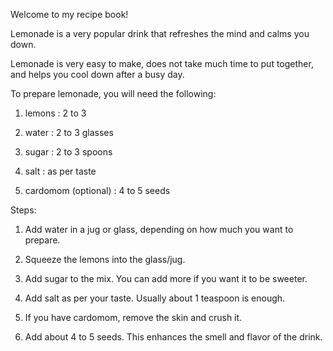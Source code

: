 Welcome to my recipe book!

Lemonade is a very popular drink that refreshes the mind and calms you down.

Lemonade is very easy to make, does not take much time to put together, and helps you cool down after a busy day.

To prepare lemonade, you will need the following: 

1) lemons : 2 to 3

2) water : 2 to 3 glasses

3) sugar : 2 to 3 spoons

4) salt : as per taste

5) cardomom (optional) : 4 to 5 seeds

Steps:

1) Add water in a jug or glass, depending on how much you want to prepare.

2) Squeeze the lemons into the glass/jug. 

3) Add sugar to the mix. You can add more if you want it to be sweeter.

4) Add salt as per your taste. Usually about 1 teaspoon is enough.

5) If you have cardomom, remove the skin and crush it. 

6) Add about 4 to 5 seeds. This enhances the smell and flavor of the drink.